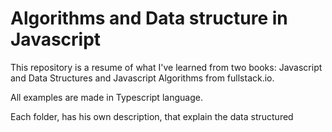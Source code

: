 # Algorithms and Data structure in Javascript

This repository is a resume of what I've learned from two books: Javascript and Data Structures and Javascript Algorithms from fullstack.io.

All examples are made in Typescript language.

Each folder, has his own description, that explain the data structured
